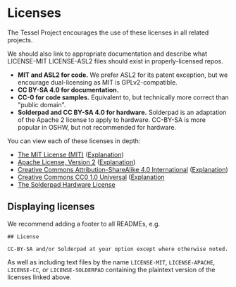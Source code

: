 # Licenses

The Tessel Project encourages the use of these licenses in all related projects.

We should also link to appropriate documentation and describe what LICENSE-MIT LICENSE-ASL2 files should exist in properly-licensed repos.

* **MIT and ASL2 for code.** We prefer ASL2 for its patent exception, but we encourage dual-licensing as MIT is GPLv2-compatible.
* **CC BY-SA 4.0 for documentation.**
* **CC-0 for code samples.** Equivalent to, but technically more correct than "public domain".
* **Solderpad and CC BY-SA 4.0 for hardware.** Solderpad is an adaptation of the Apache 2 license to apply to hardware. CC-BY-SA is more popular in OSHW, but not recommended for hardware.

You can view each of these licenses in depth:

* [The MIT License (MIT)](http://opensource.org/licenses/MIT) ([Explanation](https://tldrlegal.com/license/mit-license))
* [Apache License, Version 2](http://opensource.org/licenses/Apache-2.0) ([Explanation](https://tldrlegal.com/license/apache-license-2.0-(apache-2.0)))
* [Creative Commons Attribution-ShareAlike 4.0 International](http://creativecommons.org/licenses/by-sa/4.0/) ([Explanation](https://tldrlegal.com/license/creative-commons-attribution-sharealike-4.0-international-(cc-by-sa-4.0)))
* [Creative Commons CC0 1.0 Universal](http://creativecommons.org/publicdomain/zero/1.0/) ([Explanation](https://tldrlegal.com/license/creative-commons-cc0-1.0-universal)
* [The Solderpad Hardware License](http://solderpad.org/licenses/)

## Displaying licenses

We recommend adding a footer to all READMEs, e.g.

```
## License

CC-BY-SA and/or Solderpad at your option except where otherwise noted.
```

As well as including text files by the name `LICENSE-MIT`, `LICENSE-APACHE`, `LICENSE-CC`, or `LICENSE-SOLDERPAD` containing the plaintext version of the licenses linked above.
